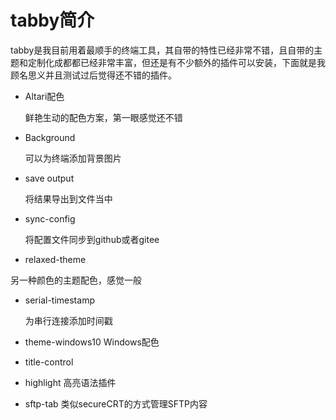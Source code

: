 # tabby简介

tabby是我目前用着最顺手的终端工具，其自带的特性已经非常不错，且自带的主题和定制化成都都已经非常丰富，但还是有不少额外的插件可以安装，下面就是我顾名思义并且测试过后觉得还不错的插件。

- Altari配色

  鲜艳生动的配色方案，第一眼感觉还不错

- Background

  可以为终端添加背景图片

- save output

  将结果导出到文件当中

- sync-config

  将配置文件同步到github或者gitee

- relaxed-theme

另一种颜色的主题配色，感觉一般

- serial-timestamp

  为串行连接添加时间戳

- theme-windows10 Windows配色

- title-control

- highlight 高亮语法插件

- sftp-tab 类似secureCRT的方式管理SFTP内容